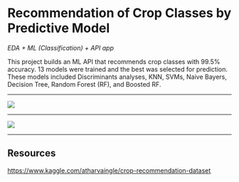 # Recommendation of Crop Classes by Predictive Model

*EDA + ML (Classification) + API app*

This project builds an ML API that recommends crop classes with 99.5% accuracy. 13 models were trained and the best was selected for prediction. These models included Discriminants analyses, KNN, SVMs, Naive Bayers, Decision Tree, Random Forest (RF), and Boosted RF. 

---

![](https://raw.githubusercontent.com/KAR-NG/crop/master/pic6_thumbnail.jpg)

---

![](https://raw.githubusercontent.com/KAR-NG/crop/master/pic5_combine.JPG)

---



## Resources 

https://www.kaggle.com/atharvaingle/crop-recommendation-dataset

